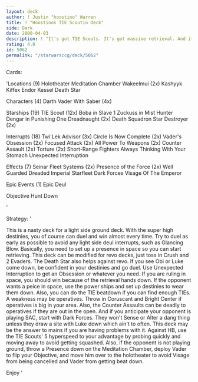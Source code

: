 ```yaml
---
layout: deck
author: ! Justin "hoostino" Warren
title: ! "Hoostinos TIE Scoutin Deck"
side: Dark
date: 2000-04-03
description: ! "It's got TIE Scouts. It's got massive retrieval. And it's got Deuling."
rating: 4.0
id: 5062
permalink: "/starwarsccg/deck/5062"
---
```

Cards: 

'Locations (9)
Holotheater
Meditation Chamber
Wakeelmui (2x)
Kashyyk
Kiffex
Endor
Kessel
Death Star

Characters (4)
Darth Vader With Saber (4x)

Starships (19)
TIE Scout (12x)
Boba in Slave 1
Zuckuss in Mist Hunter
Dengar in Punishing One
Dreadnaught (2x)
Death Squadron Star Destroyer (2x)

Interrupts (18)
Twi'Lek Advisor (3x)
Circle Is Now Complete (2x)
Vader's Obsession (2x)
Focused Attack (2x)
All Power To Weapons (2x)
Counter Assault (2x)
Torture (2x)
Short-Range Fighters
Always Thinking With Your Stomach
Unexpected Interruption

Effects (7)
Seinar Fleet Systems (2x)
Presence of the Force (2x)
Well Guarded
Dreaded Imperial Starfleet
Dark Forces
Visage Of The Emperor

Epic Events (1)
Epic Deul

Objective Hunt Down





'

Strategy: '

This is a nasty deck for a light side ground deck. With the super high destinies, you of course can duel and win almost every time. Try to duel as early as possible to avoid any light side deul interrupts, such as Glancing Blow.
Basically, you need to set up a presence in space so you can start retrieving. This deck can be modified for revo decks, just toss in Crush and 2 Evaders. The Death Star also helps against revo.
If you see Obi or Luke come down, be confident in your destinies and go duel. Use Unexpected Interruption to get an Obsession or whatever you need. If you are ruling in space, you should win because of the retrieval hands down. If the opponent wants a peice in space, use the power ships and set up destinies to wear them down. Also, you can do the TIE beatdown if you can find enough TIEs. A weakness may be operatives. Throw in Coruscant and Bright Center if operatives is big in your area. Also, the Counter Assaults can be deadly to operatives if they are out in the open.  And if you anticipate your opponent is playing SAC, start with Dark Forces. They won't Sense or Alter a dang thing unless they draw a site with Luke down which ain't to often. This deck may be the answer to mains if you are having problems with it. Against HB, use the TIE Scouts' 5 hyperspeed to your advantage by probing quickly and moving away to avoid getting squashed. Also, if the opponent is not playing ground, throw a Presence down on the Meditation Chamber, deploy Vader to flip your Objective, and move him over to the holotheater to avoid Visage from being cancelled and Vader from getting beat down.

Enjoy
'
